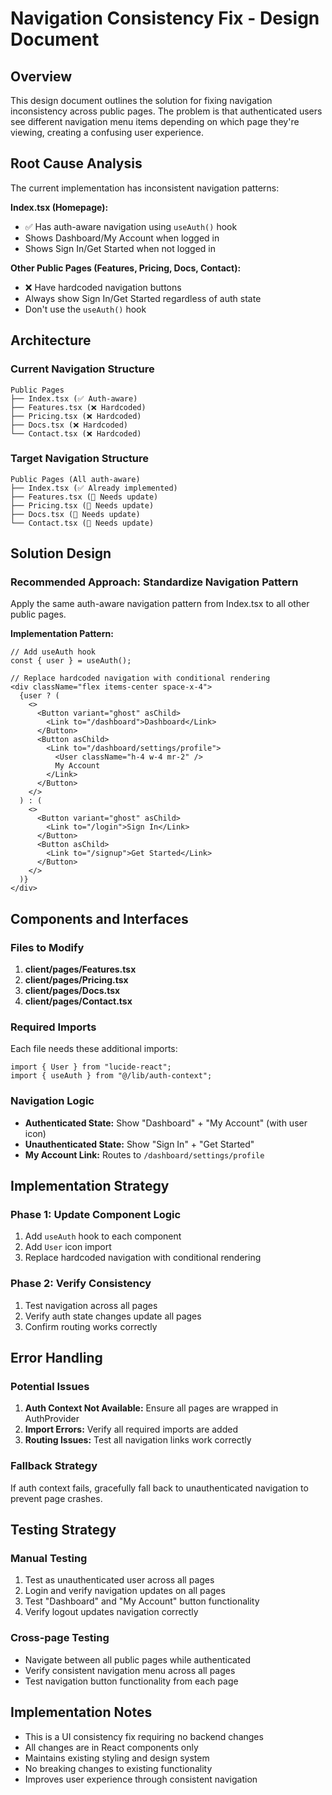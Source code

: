 # Navigation Consistency Fix - Design Document

## Overview

This design document outlines the solution for fixing navigation inconsistency across public pages. The problem is that authenticated users see different navigation menu items depending on which page they're viewing, creating a confusing user experience.

## Root Cause Analysis

The current implementation has inconsistent navigation patterns:

**Index.tsx (Homepage):**
- ✅ Has auth-aware navigation using `useAuth()` hook
- Shows Dashboard/My Account when logged in
- Shows Sign In/Get Started when not logged in

**Other Public Pages (Features, Pricing, Docs, Contact):**
- ❌ Have hardcoded navigation buttons
- Always show Sign In/Get Started regardless of auth state
- Don't use the `useAuth()` hook

## Architecture

### Current Navigation Structure
```
Public Pages
├── Index.tsx (✅ Auth-aware)
├── Features.tsx (❌ Hardcoded)
├── Pricing.tsx (❌ Hardcoded)
├── Docs.tsx (❌ Hardcoded)
└── Contact.tsx (❌ Hardcoded)
```

### Target Navigation Structure
```
Public Pages (All auth-aware)
├── Index.tsx (✅ Already implemented)
├── Features.tsx (🔄 Needs update)
├── Pricing.tsx (🔄 Needs update)
├── Docs.tsx (🔄 Needs update)
└── Contact.tsx (🔄 Needs update)
```

## Solution Design

### Recommended Approach: Standardize Navigation Pattern

Apply the same auth-aware navigation pattern from Index.tsx to all other public pages.

**Implementation Pattern:**
```tsx
// Add useAuth hook
const { user } = useAuth();

// Replace hardcoded navigation with conditional rendering
<div className="flex items-center space-x-4">
  {user ? (
    <>
      <Button variant="ghost" asChild>
        <Link to="/dashboard">Dashboard</Link>
      </Button>
      <Button asChild>
        <Link to="/dashboard/settings/profile">
          <User className="h-4 w-4 mr-2" />
          My Account
        </Link>
      </Button>
    </>
  ) : (
    <>
      <Button variant="ghost" asChild>
        <Link to="/login">Sign In</Link>
      </Button>
      <Button asChild>
        <Link to="/signup">Get Started</Link>
      </Button>
    </>
  )}
</div>
```

## Components and Interfaces

### Files to Modify
1. **client/pages/Features.tsx**
2. **client/pages/Pricing.tsx**
3. **client/pages/Docs.tsx**
4. **client/pages/Contact.tsx**

### Required Imports
Each file needs these additional imports:
```tsx
import { User } from "lucide-react";
import { useAuth } from "@/lib/auth-context";
```

### Navigation Logic
- **Authenticated State:** Show "Dashboard" + "My Account" (with user icon)
- **Unauthenticated State:** Show "Sign In" + "Get Started"
- **My Account Link:** Routes to `/dashboard/settings/profile`

## Implementation Strategy

### Phase 1: Update Component Logic
1. Add `useAuth` hook to each component
2. Add `User` icon import
3. Replace hardcoded navigation with conditional rendering

### Phase 2: Verify Consistency
1. Test navigation across all pages
2. Verify auth state changes update all pages
3. Confirm routing works correctly

## Error Handling

### Potential Issues
1. **Auth Context Not Available:** Ensure all pages are wrapped in AuthProvider
2. **Import Errors:** Verify all required imports are added
3. **Routing Issues:** Test all navigation links work correctly

### Fallback Strategy
If auth context fails, gracefully fall back to unauthenticated navigation to prevent page crashes.

## Testing Strategy

### Manual Testing
1. Test as unauthenticated user across all pages
2. Login and verify navigation updates on all pages
3. Test "Dashboard" and "My Account" button functionality
4. Verify logout updates navigation correctly

### Cross-page Testing
- Navigate between all public pages while authenticated
- Verify consistent navigation menu across all pages
- Test navigation button functionality from each page

## Implementation Notes

- This is a UI consistency fix requiring no backend changes
- All changes are in React components only
- Maintains existing styling and design system
- No breaking changes to existing functionality
- Improves user experience through consistent navigation